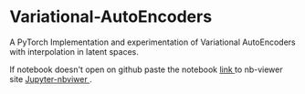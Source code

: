 # Variational-AutoEncoders
A PyTorch Implementation and experimentation of Variational AutoEncoders with interpolation in latent spaces.


If notebook doesn't open on github paste the notebook <a href = "https://github.com/rishabkr/Variational-AutoEncoders/blob/main/Variational%20AutoEncoders/Variational-AutoEncoder%20(PyTorch).ipynb" > link </a>
to nb-viewer site <a href="https://nbviewer.jupyter.org/"> Jupyter-nbviwer </a>.
